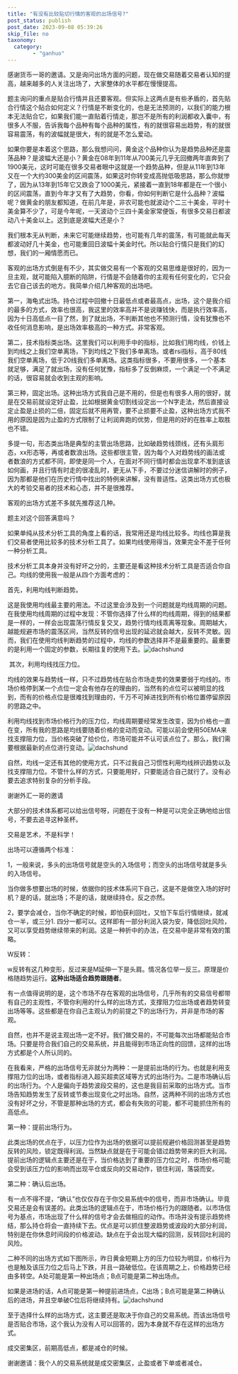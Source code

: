 ```yaml
---
title: "有没有比较贴切行情的客观的出场信号?"
post_status: publish
post_date: 2023-09-08 05:39:26
skip_file: no
taxonomy:
  category:
        - "ganhuo"
---
```


感谢货币一哥的邀请。又是询问出场方面的问题，现在做交易随着交易者认知的提高，越来越多的人关注出场了，大家整体的水平都在慢慢提高。

题主询问的重点是贴合行情并且还要客观。但实际上这两点是有些矛盾的，首先贴合行情这个贴合如何定义？行情是不断变化的，也是无法预测的，以我们的能力根本无法贴合它，如果我们能一直贴着行情走，那岂不是所有的利润都收入囊中，有很多人不服，告诉我每个品种有每个品种的属性，有的就很容易出趋势，有的就很容易震荡，有的波幅就是很大，有的就是不怎么爱动。

如果你要是本着这个思路，那么我想问问，黄金这个品种你认为是趋势品种还是震荡品种？是波幅大还是小？黄金在08年到11年从700美元几乎无回撤两年直奔到了1900美元，这时可能在很多交易者眼中这就是一个趋势品种，但是从11年到13年又在一个大约300美金的区间震荡，如果这时你转变成高抛低吸思路，那么你就惨了，因为从13年到15年它又跌会了1000美元，紧接着一直到18年都是在一个很小的区间震荡，直到今年才又有了大趋势，你看，你如何判断它是什么品种？波幅呢？做黄金的朋友都知道，在前几年是，非农可能也就波动个二三十美金，平时十美金算不少了，可是今年呢，一天波动个三四十美金家常便饭，有很多交易日都波动八十美金以上。这到底是波幅大还是小？

我们根本无从判断，未来它可能继续趋势，也可能有几年的震荡，有可能就此每天都波动好几十美金，也可能重回日波幅十美金时代。所以贴合行情只是我们的幻想，我们的一厢情愿而已。

客观的出场方式倒是有不少，其实做交易有一个客观的交易思维是很好的，因为一旦主观，就可能陷入臆断的陷阱，行情是不会随着你的主观有任何变化的，它只会去它自己该去的地方。我简单介绍几种客观的出场吧。

第一，海龟式出场。持仓过程中回撤十日最低点或者最高点，出场，这个是我介绍的最多的方式，效率也很高，我这里的效率高并不是说赚钱快，而是执行效率高，因为十日高低点一目了然，到了就出场，不判断其他也不预测行情，没有犹豫也不收任何消息影响，是出场效率极高的一种方式。非常客观。

第二，技术指标类出场。这里我们可以利用手中的指标，比如我们用均线，价钱上到均线之上我们空单离场，下到均线之下我们多单离场。或者rsi指标，高于80线我们空单离场，低于20线我们多单离场。这类指标很多，不要用很多，一个基本就足够，满足了就出场，没有任何犹豫，指标多了反倒麻烦，一个满足一个不满足的话，很容易就会收到主观的影响。

第三种，固定出场。这种出场方式我自己是不用的，但是也有很多人用的很好，就是在交易前就设定好止盈，比如根据黄金切割线设定出一个N字走法，然后直接设定止盈是止损的二倍，固定后就不用再管，要不止损要不止盈，这种出场方式我不用的原因是因为止盈的方式限制了让利润奔跑的优势，但是用的好的在胜率上取胜也不错。

多提一句，形态类出场是典型的主管出场思路，比如破趋势线颈线，还有头肩形态，xx形态等，再或者数浪出场。这些都很主管，因为每个人对趋势线的画法或者数浪的方式都不同，即使是同一个人，在面对不同行情时都会出现拿不准到底该如何画，并且行情有时走的很凌乱时，更无从下手，不要过分迷信讲解时的例子，因为那都是他们在历史行情中找出的特例来讲解，没有普适性。这类出场方式也极大的考验交易者的技术和心态，并不是很推荐。

客观的出场方式差不多就先推荐这几种。

题主对这个回答满意吗？

如果单纯从技术分析工具的角度上看的话，我常用还是均线比较多。均线也算是我们交易者使用比较多的技术分析工具了。如果均线使用得当，效果完全不差于任何一种分析工具。

技术分析工具本身并没有好坏之分的，主要还是看这种技术分析工具是否适合你自己。均线的使用我一般是从四个方面考虑的：

首先，利用均线判断趋势。

这是我使用均线最主要的用法。不过这里会涉及到一个问题就是均线周期的问题。在我使用均线周期的过程中发现：不管你选择了什么样的均线周期，得到的结果都是一样的，一样会出现震荡行情反复交叉，趋势行情均线乖离等现象。周期越大，越能规避市场的震荡区间，当然反转的信号出现的延迟就会越大，反转不灵敏。因而，我们在使用均线判断趋势的过程中，均线的参数选择并不是最重要的。最重要的是利用一个固定的参数，长期往复的使用下去。![dachshund](https://cdn.fendou.la/funstoutiao/2020/12/153411981.png "8.png")

 其次，利用均线找压力位。

均线的效果与趋势线一样，只不过趋势线在贴合市场走势的效果要弱于均线的。市场价格停到某一个点位一定会有他存在的理由的，当然有的点位可以被明显的找到，而有的价格点位是很难找到理由的，千万不可掉进找到所有价格位置停留原因的思路之中。

利用均线找到市场价格行为的压力位，均线周期要经常发生改变，因为价格也一直在变，所有我的思路是均线要随着价格的变动而变动。可能以前会使用50EMA来找支撑阻力位，当价格突破了给价位，市场可能并不认可该点位了。那么，我们需要根据最新的点位进行变动。![dachshund](https://cdn.fendou.la/funstoutiao/2020/12/153425590.png "9.png")

自然，均线一定还有其他的使用方式，只不过我自己习惯性利用均线辨识趋势以及找支撑阻力位。不管什么样的方式，只要能用好，只要能适合自己就行了。没有必要去追求特别复杂的分析手段。

谢谢外汇一哥的邀请

大部分的技术体系都可以给出信号呀，问题在于没有一种是可以完全正确地给出信号，不要去追寻这种圣杯。

交易是艺术，不是科学！

出场可以遵循两个标准：

1，一般来说，多头的出场信号就是空头的入场信号；而空头的出场信号就是多头的入场信号。

当你做多想要出场的时候，依据你的技术体系问下自己，这是不是做空入场的好时机？是的话，就出场；不是的话，就继续持仓。反之亦然。

2，要学会减仓，当你不确定的时候，即怕获利回吐，又怕下车后行情继续，就减仓一半，或三分1. 四分一都可以。这样即有一部分利润入袋为安，降低回吐风险，又可以享受趋势继续带来的利润。这是一种折中的办法，在交易中是非常有效的策略。

W反转：

w反转有这几种变形，反过来是M延伸一下是头肩。情况各位举一反三。原理是价格随趋势运行。**这种出场适合趋势跟随者**‌。

有一点值得说明的是，这个市场不存在客观的出场信号，几乎所有的交易信号都带有自己的主观性，不管你利用的什么样的出场方式，支撑阻力位出场或者趋势转变出场等等。这些都是在你自己主观认为的前提之下的出场行为，并非是市场的客观。

自然，也并不是说主观出场一定不好。我们做交易的，不可能每次出场都能贴合市场。只要是符合我们自己的交易系统，并且能得到市场正向性的回馈，这样的出场方式都是个人所认同的。

在我看来，严格的出场信号无非就分为两种：一是提前出场的行为。也就是利用支撑阻力位的出场，或者指标进入超买超卖区域等方式的出场行为。二是市场确认后的出场行为。个人是偏向于趋势波段交易的，这也是我目前采取的出场方式。当市场告知趋势发生了反转或节奏出现变化之时出场。自然，这两种不同的出场方式也没有好坏之分，不管是那种出场的方式，都会有失败的可能，都不可能抓住所有的高低点。

第一种：提前出场行为。

此类出场的优点在于，以压力位作为出场的依据可以提前规避价格回测甚至是趋势反转的风险，锁定既得利润。当然缺点就是在于可能会错过趋势带来的巨大利润。提前出场的逻辑点主要还是在于，当价格达到了重要的压力位之时，市场价格可能会受到该压力位的影响而出现平仓或反向的交易动作，锁住利润，落袋而安。

第二种：确认后出场。

有一点不得不提，“确认”也仅仅存在于你交易系统中的信号，而非市场确认。毕竟交易还是会有误差的。此类出场的逻辑点在于，市场价格行为的跟随者。以市场信号为基点，市场出现了什么样的信号才会去做相应的动作。市场并没有提示趋势终结，那么持仓将会一直持续下去。优点是可以抓住整波趋势或波段的大部分利润，特别是在你休息时间段的价格波动。缺点在于会出现大幅的回测，反转回吐利润的风险。

二种不同的出场方式如下图所示，昨日黄金短期上方的压力位较为明显，价格行为也是触及该压力位之后马上下跌，并且一路破低位。在该周期之上，价格趋势已经由多转空。A处可能是第一种出场点；B点可能是第二种出场点。

如果是进场的话，A点可能是第一种提前进场点，C出场；B点可能是第二种确认后的进场，并且空单破C位后将继续持有。![dachshund](https://cdn.fendou.la/funstoutiao/2020/12/103941543.png "搜狗截图20201007103713.png")

至于选择什么样的出场方式，这主要还是取决于你自己的交易系统。而该出场信号是否贴合市场，这个我认为没有人可以回答的，因为本身就不存在这样的出场方式。

成交密集区，前期高低点，都是减仓的时候。

谢谢邀请：我个人的交易系统就是成交密集区，止盈或者下单或者减仓。
